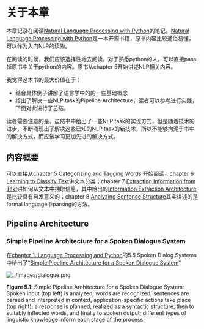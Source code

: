 # 关于本章

本章记录在阅读[Natural Language Processing with Python](http://www.nltk.org/book/)的笔记。[Natural Language Processing with Python](http://www.nltk.org/book/)是一本开源书籍，原书内容比较通俗易懂，可以作为入门NLP的读物。

在阅读的时候，我们应该选择性地去阅读，对于熟悉python的人，可以直接pass掉原书中关于python的内容。原书从chapter 5开始讲述NLP相关内容。

我觉得这本书的最大价值在于：

- 结合具体例子讲解了语言学中的的一些基础概念
- 给出了解决一些NLP task的Pipeline Architecture，读者可以参考进行实践，下面对此进行了总结。

读者需要注意的是，虽然书中给出了一些NLP task的实现方式，但是随着技术的进步，不断涌现出了解决这些已知的NLP task的新技术，所以不能够拘泥于书中的解决方式，而应该学习更加先进的解决方式。

## 内容概要

可以直接从chapter 5 [Categorizing and Tagging Words](http://www.nltk.org/book/ch05.html) 开始阅读；chapter 6 [Learning to Classify Text](http://www.nltk.org/book/ch06.html)讲文本分类；chapter 7 [Extracting Information from Text](http://www.nltk.org/book/ch07.html)讲如何从文本中抽取信息，其中给出的[Information Extraction Architecture](http://www.nltk.org/book/ch07.html)是比较具有启发意义的；chapter 8 [Analyzing Sentence Structure](http://www.nltk.org/book/ch08.html)其实讲述的是formal language中parsing的方法。



## Pipeline Architecture

### Simple Pipeline Architecture for a Spoken Dialogue System

在[chapter 1. Language Processing and Python](http://www.nltk.org/book/ch01.html)的5.5  Spoken Dialog Systems中给出了“[Simple Pipeline Architecture for a Spoken Dialogue System](http://www.nltk.org/book/ch01.html#fig-sds)”

![../images/dialogue.png](http://www.nltk.org/images/dialogue.png)

**Figure 5.1**: Simple Pipeline Architecture for a Spoken Dialogue System: Spoken input (top left) is analyzed, words are recognized, sentences are parsed and interpreted in context, application-specific actions take place (top right); a response is planned, realized as a syntactic structure, then to suitably inflected words, and finally to spoken output; different types of linguistic knowledge inform each stage of the process.